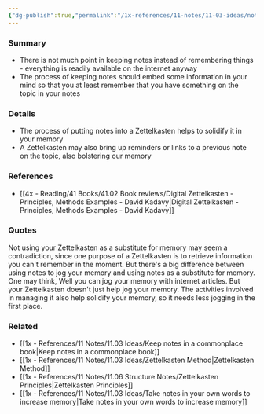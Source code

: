 ```yaml
---
{"dg-publish":true,"permalink":"/1x-references/11-notes/11-03-ideas/notes-should-be-for-jogging-memory-not-substituting-memory/","title":"Notes should be for jogging memory not substituting memory","created":"2024-02-15T09:45:16.997+03:00","updated":"2024-02-15T09:45:16.997+03:00"}
---
```



### Summary
- There is not much point in keeping notes instead of remembering things - everything is readily available on the internet anyway
- The process of keeping notes should embed some information in your mind so that you at least remember that you have something on the topic in your notes

### Details
- The process of putting notes into a Zettelkasten helps to solidify it in your memory
- A Zettelkasten may also bring up reminders or links to a previous note on the topic, also bolstering our memory

### References
- [[4x - Reading/41 Books/41.02 Book reviews/Digital Zettelkasten - Principles, Methods Examples - David Kadavy\|Digital Zettelkasten - Principles, Methods Examples - David Kadavy]]

### Quotes
Not using your Zettelkasten as a substitute for memory may seem a contradiction, since one purpose of a Zettelkasten is to retrieve information you can't remember in the moment. But there's a big difference between using notes to jog your memory and using notes as a substitute for memory. One may think, Well you can jog your memory with internet articles. But your Zettelkasten doesn't just help jog your memory. The activities involved in managing it also help solidify your memory, so it needs less jogging in the first place.

### Related
- [[1x - References/11 Notes/11.03 Ideas/Keep notes in a commonplace book\|Keep notes in a commonplace book]]
- [[1x - References/11 Notes/11.03 Ideas/Zettelkasten Method\|Zettelkasten Method]]
- [[1x - References/11 Notes/11.06 Structure Notes/Zettelkasten Principles\|Zettelkasten Principles]]
- [[1x - References/11 Notes/11.03 Ideas/Take notes in your own words to increase memory\|Take notes in your own words to increase memory]]